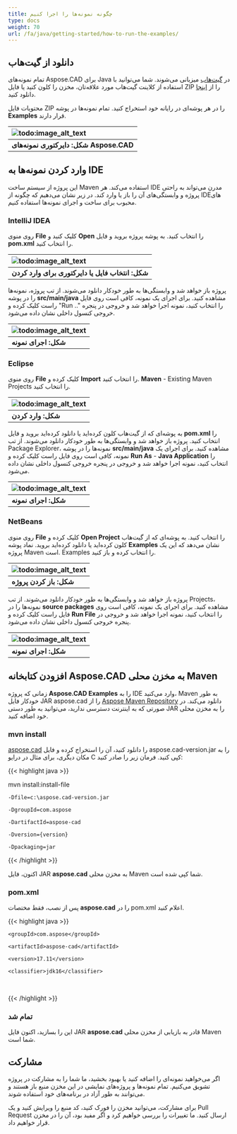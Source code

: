 ```yaml
---
title: چگونه نمونه‌ها را اجرا کنیم
type: docs
weight: 70
url: /fa/java/getting-started/how-to-run-the-examples/
---
```


## **دانلود از گیت‌هاب**

تمام نمونه‌های Aspose.CAD برای Java در [گیت‌هاب](https://github.com/aspose-cad/Aspose.CAD-for-Java) میزبانی می‌شوند. شما می‌توانید با استفاده از کلاینت گیت‌هاب مورد علاقه‌تان، مخزن را کلون کنید یا فایل ZIP را از [اینجا](https://github.com/aspose-cad/Aspose.CAD-for-Java/archive/master.zip) دانلود کنید.

محتویات فایل ZIP را در هر پوشه‌ای در رایانه خود استخراج کنید. تمام نمونه‌ها در پوشه **Examples** قرار دارند.

|![todo:image_alt_text](https://i.imgur.com/7WsFK0M.png)|
| :- |
|**شکل: دایرکتوری نمونه‌های Aspose.CAD**|

## **وارد کردن نمونه‌ها به IDE**

این پروژه از سیستم ساخت Maven استفاده می‌کند. هر IDE مدرن می‌تواند به راحتی پروژه و وابستگی‌های آن را باز یا وارد کند. در زیر نشان می‌دهیم که چگونه از IDEهای محبوب برای ساخت و اجرای نمونه‌ها استفاده کنیم.

### **IntelliJ IDEA**

روی منوی **File** کلیک کنید و **Open** را انتخاب کنید. به پوشه پروژه بروید و فایل **pom.xml** را انتخاب کنید.

|![todo:image_alt_text](https://i.imgur.com/nPfCrsR.png)|
| :- |
|**شکل: انتخاب فایل یا دایرکتوری برای وارد کردن**|
پروژه باز خواهد شد و وابستگی‌ها به طور خودکار دانلود می‌شوند. از تب پروژه، نمونه‌ها را در پوشه **src/main/java** مشاهده کنید. برای اجرای یک نمونه، کافی است روی فایل راست کلیک کرده و "Run .." را انتخاب کنید، نمونه اجرا خواهد شد و خروجی در پنجره خروجی کنسول داخلی نشان داده می‌شود.

|![todo:image_alt_text](https://i.imgur.com/nMaSTiG.png)|
| :- |
|**شکل: اجرای نمونه**|

### **Eclipse**

روی منوی **File** کلیک کرده و **Import** را انتخاب کنید. **Maven** - Existing Maven Projects را انتخاب کنید.

|![todo:image_alt_text](https://i.imgur.com/Ca0cHFr.png)|
| :- |
|**شکل: وارد کردن**|
به پوشه‌ای که از گیت‌هاب کلون کرده‌اید یا دانلود کرده‌اید بروید و فایل **pom.xml** را انتخاب کنید. پروژه باز خواهد شد و وابستگی‌ها به طور خودکار دانلود می‌شوند. از تب Package Explorer، نمونه‌ها را در پوشه **src/main/java** مشاهده کنید. برای اجرای یک نمونه، کافی است روی فایل راست کلیک کرده و **Run As** - **Java Application** را انتخاب کنید، نمونه اجرا خواهد شد و خروجی در پنجره خروجی کنسول داخلی نشان داده می‌شود.

|![todo:image_alt_text](https://i.imgur.com/7WsFK0M.png)|
| :- |
|**شکل: اجرای نمونه**|

### **NetBeans**

روی منوی **File** کلیک کرده و **Open Project** را انتخاب کنید. به پوشه‌ای که از گیت‌هاب کلون کرده‌اید یا دانلود کرده‌اید بروید. نماد پوشه **Examples** نشان می‌دهد که این یک پروژه Maven است. Examples را انتخاب کرده و باز کنید.

|![todo:image_alt_text](https://i.imgur.com/KOcP5Z2.png)|
| :- |
|**شکل: باز کردن پروژه**|
پروژه باز خواهد شد و وابستگی‌ها به طور خودکار دانلود می‌شوند. از تب Projects، نمونه‌ها را در **source packages** مشاهده کنید. برای اجرای یک نمونه، کافی است روی فایل راست کلیک کرده و **Run File** را انتخاب کنید، نمونه اجرا خواهد شد و خروجی در پنجره خروجی کنسول داخلی نشان داده می‌شود.

|![todo:image_alt_text](https://i.imgur.com/VUUU4BD.png)|
| :- |
|**شکل: اجرای نمونه**|

## **افزودن کتابخانه Aspose.CAD به مخزن محلی Maven**

زمانی که پروژه **Aspose.CAD Examples** را به IDE وارد می‌کنید، Maven به طور خودکار فایل JAR aspose.cad را از [Aspose Maven Repository](https://releases.aspose.com/java/repo/) دانلود می‌کند. در صورتی که به اینترنت دسترسی ندارید، می‌توانید به طور دستی JAR را به مخزن محلی خود اضافه کنید.

### **mvn install**

[aspose.cad](https://releases.aspose.com/java/repo/com/aspose/aspose-cad/) را دانلود کنید، آن را استخراج کرده و فایل aspose.cad-version.jar را به مکان دیگری، برای مثال در درایو C کپی کنید. فرمان زیر را صادر کنید:

{{< highlight java >}}

 mvn install:install-file

    -Dfile=c:\aspose.cad-version.jar

    -DgroupId=com.aspose

    -DartifactId=aspose-cad

    -Dversion={version}

    -Dpackaging=jar

{{< /highlight >}}

اکنون، فایل JAR **aspose.cad** به مخزن محلی Maven شما کپی شده است.

### **pom.xml**

پس از نصب، فقط مختصات **aspose.cad** را در pom.xml اعلام کنید.

{{< highlight java >}}

 <dependency>

    <groupId>com.aspose</groupId>

    <artifactId>aspose-cad</artifactId>

    <version>17.11</version>

    <classifier>jdk16</classifier>

 </dependency>

{{< /highlight >}}

### **تمام شد**

این را بسازید، اکنون فایل JAR **aspose.cad** قادر به بازیابی از مخزن محلی Maven شما است.

## **مشارکت**

اگر می‌خواهید نمونه‌ای را اضافه کنید یا بهبود بخشید، ما شما را به مشارکت در پروژه تشویق می‌کنیم. تمام نمونه‌ها و پروژه‌های نمایشی در این مخزن منبع باز هستند و می‌توانند به طور آزاد در برنامه‌های خود استفاده شوند.

برای مشارکت، می‌توانید مخزن را فورک کنید، کد منبع را ویرایش کنید و یک Pull Request ارسال کنید. ما تغییرات را بررسی خواهیم کرد و اگر مفید بود، آن را در مخزن قرار خواهیم داد.
